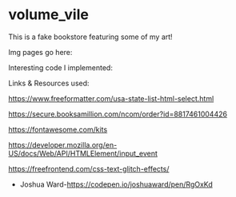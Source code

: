 # volume_vile
This is a fake bookstore featuring some of my art!

Img pages go here:

Interesting code I implemented:


Links & Resources used:

https://www.freeformatter.com/usa-state-list-html-select.html

https://secure.booksamillion.com/ncom/order?id=8817461004426

https://fontawesome.com/kits

https://developer.mozilla.org/en-US/docs/Web/API/HTMLElement/input_event

https://freefrontend.com/css-text-glitch-effects/
- Joshua Ward-https://codepen.io/joshuaward/pen/RgOxKd 